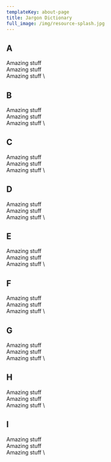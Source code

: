 ```yaml
---
templateKey: about-page
title: Jargon Dictionary
full_image: /img/resource-splash.jpg
---
```

  ## A
  Amazing stuff \
  Amazing stuff \
  Amazing stuff \

  ## B
  Amazing stuff \
  Amazing stuff \
  Amazing stuff \

  ## C
  Amazing stuff \
  Amazing stuff \
  Amazing stuff \

  ## D
  Amazing stuff \
  Amazing stuff \
  Amazing stuff \

  ## E
  Amazing stuff \
  Amazing stuff \
  Amazing stuff \

  ## F
  Amazing stuff \
  Amazing stuff \
  Amazing stuff \

  ## G
  Amazing stuff \
  Amazing stuff \
  Amazing stuff \

  ## H
  Amazing stuff \
  Amazing stuff \
  Amazing stuff \

  ## I
  Amazing stuff \
  Amazing stuff \
  Amazing stuff \
    
